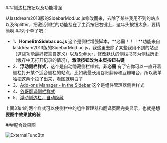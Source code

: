 ###侧边栏按钮以及功能增强

从lastdream2013版的SidebarMod.uc.js修改而来，去除了某些我用不到的站点以及Splitter，把激活侧栏的功能挂在了主页按钮右键上，这年头按钮太多，要精简啊
##列个单子吧：
+ 1、**HomeBtnSidebar.uc.js** 这个是侧栏增强脚本，**必需！！！**功能来自lastdream2013版的SidebarMod.uc.js，我这里去除了某些我用不到的站点（这些功能最好按需自定义）以及Splitter，修改默认的侧栏书签为侧栏历史（缓存中无打开记录的情况），**激活按钮改为主页按钮右键**
+ 2、**浮动侧栏样式**，这个是自动隐藏侧栏样式，**非必需** 有了它你可以一直开着侧栏打开某个适合侧栏的站点，比如我最长用谷哥翻译和豆瓣电台，所以我单独把这两个拉了出来，看图就明白了
+ 3、[Add-ons Manager - In the Sidebar](http://userstyles.org/styles/48731/add-ons-manager-in-the-sidebar)  这个是组件管理器侧栏样式
+ 4、[谷哥翻译侧栏样式](http://userstyles.org/styles/66666/google-translate-in-the-sidebar)
+ 5、[浮动侧边栏，自动隐藏](https://github.com/defpt/userChromeJs/blob/master/Sidebar/Sidebar_autohide.css)

上面3和4的两个样式可以使侧栏中的组件管理器和翻译页面完美显示，也就是**想要图中效果就的装**

###配合效果图

![ExternalFuncBtn](https://github.com/defpt/userChromeJs/blob/master/Sidebar/sidebar.png?raw=true)


